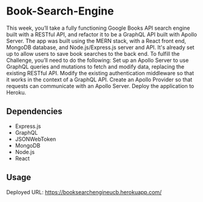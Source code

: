 # Book-Search-Engine
This week, you’ll take a fully functioning Google Books API search engine built with a RESTful API, and refactor it to be a GraphQL API built with Apollo Server. The app was built using the MERN stack, with a React front end, MongoDB database, and Node.js/Express.js server and API. It's already set up to allow users to save book searches to the back end.  To fulfill the Challenge, you’ll need to do the following:  Set up an Apollo Server to use GraphQL queries and mutations to fetch and modify data, replacing the existing RESTful API.  Modify the existing authentication middleware so that it works in the context of a GraphQL API.  Create an Apollo Provider so that requests can communicate with an Apollo Server.  Deploy the application to Heroku.

## Dependencies
* Express.js
* GraphQL
* JSONWebToken
* MongoDB
* Node.js
* React

## Usage
Deployed URL: https://booksearchengineucb.herokuapp.com/